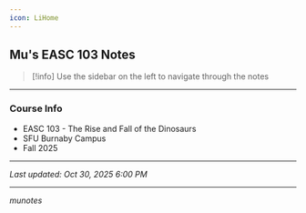 ```yaml
---
icon: LiHome
---
```

## Mu's EASC 103 Notes

> [!info] Use the sidebar on the left to navigate through the notes

---
### Course Info
- EASC 103 - The Rise and Fall of the Dinosaurs
- SFU Burnaby Campus
- Fall 2025

---

*Last updated: Oct 30, 2025 6:00 PM*

---
*munotes*

